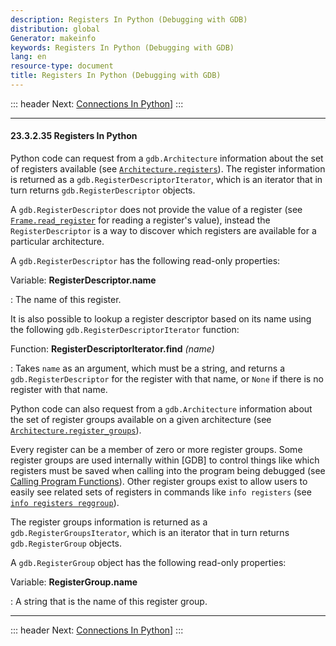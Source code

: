 ```yaml
---
description: Registers In Python (Debugging with GDB)
distribution: global
Generator: makeinfo
keywords: Registers In Python (Debugging with GDB)
lang: en
resource-type: document
title: Registers In Python (Debugging with GDB)
---
```

::: header
Next: [Connections In Python](Connections-In-Python.html#Connections-In-Python)]
:::

---

#### 23.3.2.35 Registers In Python

Python code can request from a `gdb.Architecture` information about the set of registers available (see [`Architecture.registers`](Architectures-In-Python.html#gdbpy_005farchitecture_005fregisters)). The register information is returned as a `gdb.RegisterDescriptorIterator`, which is an iterator that in turn returns `gdb.RegisterDescriptor` objects.

A `gdb.RegisterDescriptor` does not provide the value of a register (see [`Frame.read_register`](Frames-In-Python.html#gdbpy_005fframe_005fread_005fregister) for reading a register's value), instead the `RegisterDescriptor` is a way to discover which registers are available for a particular architecture.

A `gdb.RegisterDescriptor` has the following read-only properties:

Variable: **RegisterDescriptor.name**

:   The name of this register.

It is also possible to lookup a register descriptor based on its name using the following `gdb.RegisterDescriptorIterator` function:

Function: **RegisterDescriptorIterator.find** *(name)*

:   Takes `name` as an argument, which must be a string, and returns a `gdb.RegisterDescriptor` for the register with that name, or `None` if there is no register with that name.

Python code can also request from a `gdb.Architecture` information about the set of register groups available on a given architecture (see [`Architecture.register_groups`](Architectures-In-Python.html#gdbpy_005farchitecture_005freggroups)).

Every register can be a member of zero or more register groups. Some register groups are used internally within [GDB] to control things like which registers must be saved when calling into the program being debugged (see [Calling Program Functions](Calling.html#Calling)). Other register groups exist to allow users to easily see related sets of registers in commands like `info registers` (see [`info registers reggroup`](Registers.html#info_005fregisters_005freggroup)).

The register groups information is returned as a `gdb.RegisterGroupsIterator`, which is an iterator that in turn returns `gdb.RegisterGroup` objects.

A `gdb.RegisterGroup` object has the following read-only properties:

Variable: **RegisterGroup.name**

:   A string that is the name of this register group.

---

::: header
Next: [Connections In Python](Connections-In-Python.html#Connections-In-Python)]
:::
